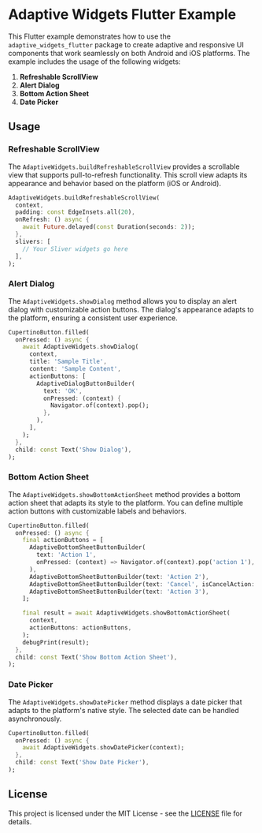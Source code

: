 # Adaptive Widgets Flutter Example

This Flutter example demonstrates how to use the `adaptive_widgets_flutter` package to create adaptive and responsive UI components that work seamlessly on both Android and iOS platforms. The example includes the usage of the following widgets:

1. **Refreshable ScrollView**
2. **Alert Dialog**
3. **Bottom Action Sheet**
4. **Date Picker**

## Usage

### Refreshable ScrollView

The `AdaptiveWidgets.buildRefreshableScrollView` provides a scrollable view that supports pull-to-refresh functionality. This scroll view adapts its appearance and behavior based on the platform (iOS or Android).

```dart
AdaptiveWidgets.buildRefreshableScrollView(
  context,
  padding: const EdgeInsets.all(20),
  onRefresh: () async {
    await Future.delayed(const Duration(seconds: 2));
  },
  slivers: [
    // Your Sliver widgets go here
  ],
);
```

### Alert Dialog

The `AdaptiveWidgets.showDialog` method allows you to display an alert dialog with customizable action buttons. The dialog's appearance adapts to the platform, ensuring a consistent user experience.

```dart
CupertinoButton.filled(
  onPressed: () async {
    await AdaptiveWidgets.showDialog(
      context,
      title: 'Sample Title',
      content: 'Sample Content',
      actionButtons: [
        AdaptiveDialogButtonBuilder(
          text: 'OK',
          onPressed: (context) {
            Navigator.of(context).pop();
          },
        ),
      ],
    );
  },
  child: const Text('Show Dialog'),
);
```

### Bottom Action Sheet

The `AdaptiveWidgets.showBottomActionSheet` method provides a bottom action sheet that adapts its style to the platform. You can define multiple action buttons with customizable labels and behaviors.

```dart
CupertinoButton.filled(
  onPressed: () async {
    final actionButtons = [
      AdaptiveBottomSheetButtonBuilder(
        text: 'Action 1',
        onPressed: (context) => Navigator.of(context).pop('action 1'),
      ),
      AdaptiveBottomSheetButtonBuilder(text: 'Action 2'),
      AdaptiveBottomSheetButtonBuilder(text: 'Cancel', isCancelAction: true),
      AdaptiveBottomSheetButtonBuilder(text: 'Action 3'),
    ];

    final result = await AdaptiveWidgets.showBottomActionSheet(
      context,
      actionButtons: actionButtons,
    );
    debugPrint(result);
  },
  child: const Text('Show Bottom Action Sheet'),
);
```

### Date Picker

The `AdaptiveWidgets.showDatePicker` method displays a date picker that adapts to the platform's native style. The selected date can be handled asynchronously.

```dart
CupertinoButton.filled(
  onPressed: () async {
    await AdaptiveWidgets.showDatePicker(context);
  },
  child: const Text('Show Date Picker'),
);
```


## License

This project is licensed under the MIT License - see the [LICENSE](LICENSE) file for details.
